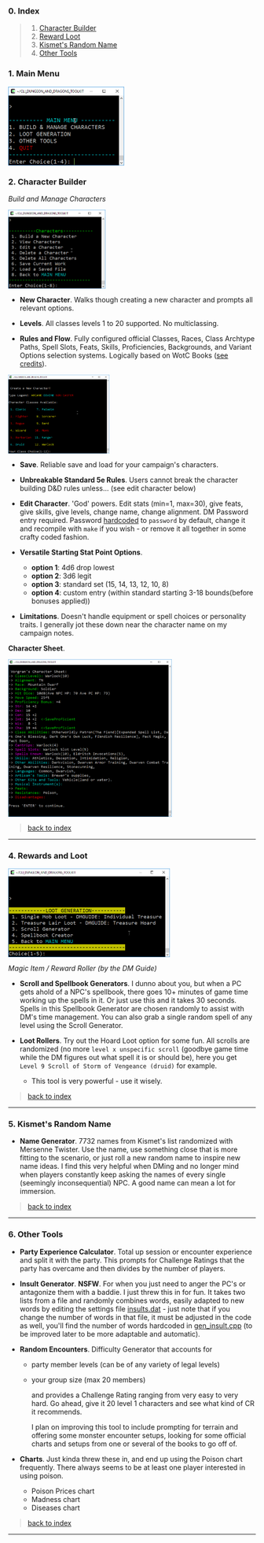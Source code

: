 ### 0. Index

> 1. [Character Builder](#1-character-builder)
> 2. [Reward Loot](#2-reward-and-loot)
> 3. [Kismet's Random Name](#3-kismets-random-name)
> 4. [Other Tools](#4-other-tools)

### 1. Main Menu

<img src="img/cliscreenshot.png" height="160px" align="center">

### 2. Character Builder

_Build and Manage Characters_

<img src="img/cliscreenshot_characters.png" height="160px" align="center">

* **New Character**. Walks though creating a new character and prompts all relevant options.

* **Levels**. All classes levels 1 to 20 supported. No multiclassing.

* **Rules and Flow**. Fully configured official Classes, Races, Class Archtype Paths, Spell Slots, Feats, Skills, Proficiencies, Backgrounds, and Variant Options selection systems. Logically based on WotC Books ([see credits](#10-credits)).

<img src="img/cliscreenshot_characters2.png" height="160px" align="center">

* **Save**. Reliable save and load for your campaign's characters.

* **Unbreakable Standard 5e Rules**. Users cannot break the character building D&D rules unless... (see edit character below)

* **Edit Character**. 'God' powers. Edit stats (min=1, max=30), give feats, give skills, give levels, change name, change alignment. DM Password entry required. Password [hardcoded](src/campaign.cpp) to `password` by default, change it and recompile with `make` if you wish - or remove it all together in some crafty coded fashion. 

* **Versatile Starting Stat Point Options**.

    * **option 1**: 4d6 drop lowest
    * **option 2**: 3d6 legit
    * **option 3**: standard set (15, 14, 13, 12, 10, 8)
    * **option 4**: custom entry (within standard starting 3-18 bounds(before bonuses applied))

* **Limitations**. Doesn't handle equipment or spell choices or personality traits. I generally jot these down near the character name on my campaign notes. 

**Character Sheet**.

<img src="img/cliscreenshot_character.png" height="320px" align="center">


> [back to index](#0-index)

---

### 4. Rewards and Loot

<img src="img/cliscreenshot_treasure.png" height="180px" align="center">

_Magic Item / Reward Roller (by the DM Guide)_

* **Scroll and Spellbook Generators**. I dunno about you, but when a PC gets ahold of a NPC's spellbook, there goes 10+ minutes of game time working up the spells in it. Or just use this and it takes 30 seconds. Spells in this Spellbook Generator are chosen randomly to assist with DM's time management. You can also grab a single random spell of any level using the Scroll Generator.

* **Loot Rollers**. Try out the Hoard Loot option for some fun. All scrolls are randomized (no more `level x unspecific scroll` (goodbye game time while the DM figures out what spell it is or should be), here you get `Level 9 Scroll of Storm of Vengeance (druid)` for example.
    * This tool is very powerful - use it wisely.

> [back to index](#0-index)

---

### 5. Kismet's Random Name

* **Name Generator**. 7732 names from Kismet's list randomized with Mersenne Twister. Use the name, use something close that is more fitting to the scenario, or just roll a new random name to inspire new name ideas. I find this very helpful when DMing and no longer mind when players constantly keep asking the names of every single (seemingly inconsequential) NPC. A good name can mean a lot for immersion.

> [back to index](#0-index)

---

### 6. Other Tools

* **Party Experience Calculator**. Total up session or encounter experience and split it with the party. This prompts for Challenge Ratings that the party has overcame and then divides by the number of players.

* **Insult Generator**. **NSFW**. For when you just need to anger the PC's or antagonize them with a baddie. I just threw this in for fun. It takes two lists from a file and randomly combines words, easily adapted to new words by editing the settings file [insults.dat](settings/insults.dat) - just note that if you change the number of words in that file, it must be adjusted in the code as well, you'll find the number of words hardcoded in [gen_insult.cpp](src/gen_insult.cpp) (to be improved later to be more adaptable and automatic).

* **Random Encounters**. Difficulty Generator that accounts for
    * party member levels (can be of any variety of legal levels)
    * your group size (max 20 members)

        and provides a Challenge Rating ranging from very easy to very hard. Go ahead, give it 20 level 1 characters and see what kind of CR it recommends.

        I plan on improving this tool to include prompting for terrain and offering some monster encounter setups, looking for some official charts and setups from one or several of the books to go off of.

* **Charts**. Just kinda threw these in, and end up using the Poison chart frequently. There always seems to be at least one player interested in using poison.

    * Poison Prices chart
    * Madness chart
    * Diseases chart

> [back to index](#0-index)

---
